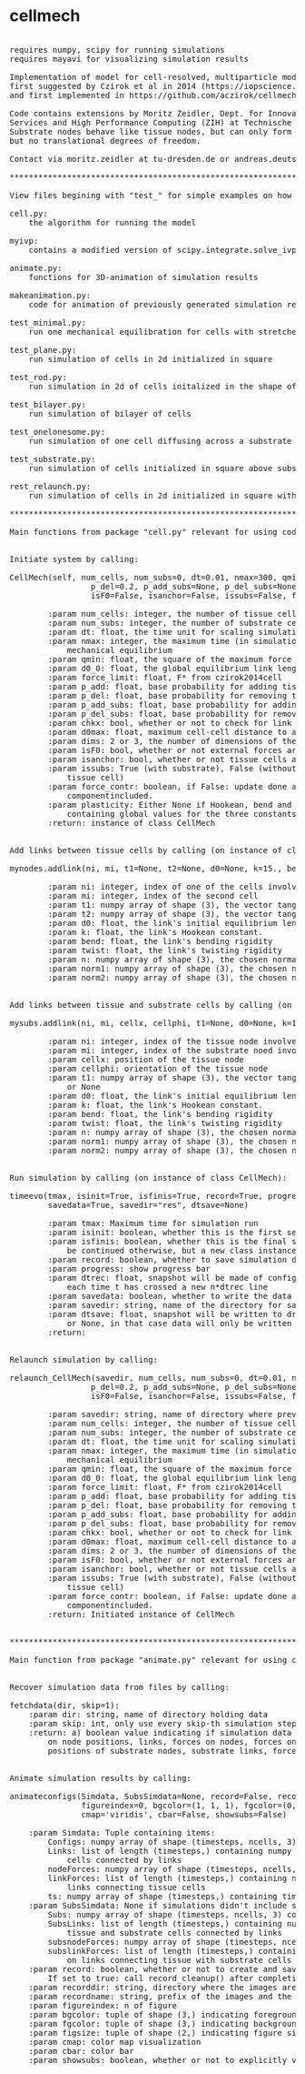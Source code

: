 # cellmech
<pre>

requires numpy, scipy for running simulations
requires mayavi for visualizing simulation results

Implementation of model for cell-resolved, multiparticle model of plastic tissue deformations and morphogenesis
first suggested by Czirok et al in 2014 (https://iopscience.iop.org/article/10.1088/1478-3975/12/1/016005/meta)
and first implemented in https://github.com/aczirok/cellmech.

Code contains extensions by Moritz Zeidler, Dept. for Innovative Methods of Computing (IMC), Centre for Information 
Services and High Performance Computing (ZIH) at Technische Universitaet Dresden. Code introduces substrate nodes. 
Substrate nodes behave like tissue nodes, but can only form links with other tissue nodes. They have three rotational,
but no translational degrees of freedom.

Contact via moritz.zeidler at tu-dresden.de or andreas.deutsch at tu-dresden.de.
        
************************************************************************************************************************

View files begining with "test_" for simple examples on how to use the code.

cell.py:
    the algorithm for running the model
    
myivp:
    contains a modified version of scipy.integrate.solve_ivp
    
animate.py:
    functions for 3D-animation of simulation results
    
makeanimation.py:
    code for animation of previously generated simulation results
    
test_minimal.py:
    run one mechanical equilibration for cells with stretched links

test_plane.py:
    run simulation of cells in 2d initialized in square
    
test_rod.py:
    run simulation in 2d of cells initalized in the shape of double-rod
    
test_bilayer.py:
    run simulation of bilayer of cells
    
test_onelonesome.py:
    run simulation of one cell diffusing across a substrate
    
test_substrate.py:
    run simulation of cells initialized in square above substrate
    
rest_relaunch.py:
    run simulation of cells in 2d initialized in square with interruption and relaunch after half-time

************************************************************************************************************************

Main functions from package "cell.py" relevant for using code:


Initiate system by calling: 

CellMech(self, num_cells, num_subs=0, dt=0.01, nmax=300, qmin=0.001, d0_0=1., force_limit=15., p_add=1.,
                 p_del=0.2, p_add_subs=None, p_del_subs=None, chkx=False, d0max=2., dims=3, F_contr=1.,
                 isF0=False, isanchor=False, issubs=False, force_contr=True, plasticity=(15., 10., 1.))
        
        :param num_cells: integer, the number of tissue cells
        :param num_subs: integer, the number of substrate cells
        :param dt: float, the time unit for scaling simulation time
        :param nmax: integer, the maximum time (in simulation time) for until cutoff when calculating
            mechanical equilibrium
        :param qmin: float, the square of the maximum force per cell until mechanical equilibration is cut off
        :param d0_0: float, the global equilibrium link length (d_0 in czirok2014cell)
        :param force_limit: float, F* from czirok2014cell
        :param p_add: float, base probability for adding tissue-tissue links
        :param p_del: float, base probability for removing tissue-tissue links
        :param p_add_subs: float, base probability for adding tissue-substrate links
        :param p_del_subs: float, base probability for removing tissue-substrate links
        :param chkx: bool, whether or not to check for link crossings (only functional for dims==2
        :param d0max: float, maximum cell-cell distance to allow a link to be added
        :param dims: 2 or 3, the number of dimensions of the simulations
        :param isF0: bool, whether or not external forces are a part of the problem
        :param isanchor: bool, whether or not tissue cells are anchored to a x0-position
        :param issubs: True (with substrate), False (without substrate) or "lonesome" (with substrate but only one
            tissue cell)
        :param force_contr: boolean, if False: update done as suggested in czirok2014cell. if True: force-dependent
            componentincluded.
        :param plasticity: Either None if Hookean, bend and twist constants are set individually per link, or tuple
            containing global values for the three constants 
        :return: instance of class CellMech
   
        
Add links between tissue cells by calling (on instance of class CellMech):

mynodes.addlink(ni, mi, t1=None, t2=None, d0=None, k=15., bend=10., twist=1., n=None, norm1=None, norm2=None)

        :param ni: integer, index of one of the cells involved in the link
        :param mi: integer, index of the second cell
        :param t1: numpy array of shape (3), the vector tangential to the link at the surface of cell ni or None
        :param t2: numpy array of shape (3), the vector tangential to the link at the surface of cell mi or None
        :param d0: float, the link's initial equilibrium length. If None: set to current link length
        :param k: float, the link's Hookean constant.
        :param bend: float, the link's bending rigidity
        :param twist: float, the link's twisting rigidity
        :param n: numpy array of shape (3), the chosen normal vector, or None
        :param norm1: numpy array of shape (3), the chosen normal vector at cell ni. If None: set to n
        :param norm2: numpy array of shape (3), the chosen normal vector at cell mi. If None: set to n
            

Add links between tissue and substrate cells by calling (on instance of class CellMech):

mysubs.addlink(ni, mi, cellx, cellphi, t1=None, d0=None, k=15., bend=10., twist=1., n=None, norm1=None, norm2=None)
            
        :param ni: integer, index of the tissue node involved in the link
        :param mi: integer, index of the substrate noed involved in the link
        :param cellx: position of the tissue node
        :param cellphi: orientation of the tissue node
        :param t1: numpy array of shape (3), the vector tangential to the link at the surface of the substrate cell mi
            or None
        :param d0: float, the link's initial equilibrium length. If None: set to current link length
        :param k: float, the link's Hookean constant.
        :param bend: float, the link's bending rigidity
        :param twist: float, the link's twisting rigidity
        :param n: numpy array of shape (3), the chosen normal vector, or None
        :param norm1: numpy array of shape (3), the chosen normal vector at tissue cell ni. If None: set to n
        :param norm2: numpy array of shape (3), the chosen normal vector at substrate cell mi. If None: set to n
            
            
Run simulation by calling (on instance of class CellMech): 

timeevo(tmax, isinit=True, isfinis=True, record=True, progress=True, dtrec=0,
        savedata=True, savedir="res", dtsave=None)

        :param tmax: Maximum time for simulation run
        :param isinit: boolean, whether this is the first segment of a simulation run
        :param isfinis: boolean, whether this is the final segment of a simulation run (the simulation can still 
            be continued otherwise, but a new class instance should then be initiated with relaunch_CellMech())
        :param record: boolean, whether to save simulation data for after code has finished
        :param progress: show progress bar
        :param dtrec: float, snapshot will be made of config after every tissue plasticity step if dtsave==0, otherwise
            each time t has crossed a new n*dtrec line
        :param savedata: boolean, whether to write the data to the drive (make sure that record==True)
        :param savedir: string, name of the directory for saving the data
        :param dtsave: float, snapshot will be written to drive after each time t has crossed a new n*dtsave line;
            or None, in that case data will only be written after tmax
        :return:
            
            
Relaunch simulation by calling:

relaunch_CellMech(savedir, num_cells, num_subs=0, dt=0.01, nmax=300, qmin=0.001, d0_0=1., force_limit=15., p_add=1.,
                 p_del=0.2, p_add_subs=None, p_del_subs=None, chkx=False, d0max=2., dims=3, F_contr=1.,
                 isF0=False, isanchor=False, issubs=False, force_contr=True)
                 
        :param savedir: string, name of directory where previous data is saved
        :param num_cells: integer, the number of tissue cells
        :param num_subs: integer, the number of substrate cells
        :param dt: float, the time unit for scaling simulation time
        :param nmax: integer, the maximum time (in simulation time) for until cutoff when calculating
            mechanical equilibrium
        :param qmin: float, the square of the maximum force per cell until mechanical equilibration is cut off
        :param d0_0: float, the global equilibrium link length (d_0 in czirok2014cell)
        :param force_limit: float, F* from czirok2014cell
        :param p_add: float, base probability for adding tissue-tissue links
        :param p_del: float, base probability for removing tissue-tissue links
        :param p_add_subs: float, base probability for adding tissue-substrate links
        :param p_del_subs: float, base probability for removing tissue-substrate links
        :param chkx: bool, whether or not to check for link crossings (only functional for dims==2
        :param d0max: float, maximum cell-cell distance to allow a link to be added
        :param dims: 2 or 3, the number of dimensions of the simulations
        :param isF0: bool, whether or not external forces are a part of the problem
        :param isanchor: bool, whether or not tissue cells are anchored to a x0-position
        :param issubs: True (with substrate), False (without substrate) or "lonesome" (with substrate but only one
            tissue cell)
        :param force_contr: boolean, if False: update done as suggested in czirok2014cell. if True: force-dependent
            componentincluded.
        :return: Initiated instance of CellMech
        
        
************************************************************************************************************************

Main function from package "animate.py" relevant for using code:


Recover simulation data from files by calling:

fetchdata(dir, skip=1):
    :param dir: string, name of directory holding data
    :param skip: int, only use every skip-th simulation step for animation
    :return: a) boolean value indicating if simulation data contains substrate information, b) tuple with data
        on node positions, links, forces on nodes, forces on links and time steps and c) if substrate exists:
        positions of substrate nodes, substrate links, forces on substrate nodes, forces on substrate links


Animate simulation results by calling: 

animateconfigs(Simdata, SubsSimdata=None, record=False, recorddir="./movie/", recordname="ani",
               figureindex=0, bgcolor=(1, 1, 1), fgcolor=(0, 0, 0), figsize=(1000, 1000),
               cmap='viridis', cbar=False, showsubs=False)
               
    :param Simdata: Tuple containing items:
        Configs: numpy array of shape (timesteps, ncells, 3) containing positions of tissue cells
        Links: list of length (timesteps,) containing numpy arrays of shapes (nlinks, 2) containing indices of tissue
            cells connected by links
        nodeForces: numpy array of shape (timesteps, ncells, 3) containing forces on tissue cells
        linkForces: list of length (timesteps,) containing numpy arrays of shapes (nlinks, 3) containing forces on
            links connecting tissue cells
        ts: numpy array of shape (timesteps,) containing times of the system snapshots
    :param SubsSimdata: None if simulations didn't include substrate, or Tuple containing items:
        Subs: numpy array of shape (timesteps, ncells, 3) containing positions of substrate cells
        SubsLinks: list of length (timesteps,) containing numpy arrays of shape (nlinks, 2) containing indices of
            tissue and substrate cells connected by links
        subsnodeForces: numpy array of shape (timesteps, ncells, 3) containing forces on substrate cells
        subslinkForces: list of length (timesteps,) containing numpy arrays of shapes (nlinks, 3) containing forces
            on links connecting tissue with substrate cells
    :param record: boolean, whether or not to create and save a movie in oppose to only showing the animation.
        If set to true: call record_cleanup() after completing mlab.show()
    :param recorddir: string, directory where the images are saved and the movie should be save
    :param recordname: string, prefix of the images and the movie
    :param figureindex: n of figure
    :param bgcolor: tuple of shape (3,) indicating foreground color
    :param fgcolor: tuple of shape (3,) indicating background color
    :param figsize: tuple of shape (2,) indicating figure size
    :param cmap: color map visualization
    :param cbar: color bar
    :param showsubs: boolean, whether or not to explicitly visualize substrate cells

</pre>
